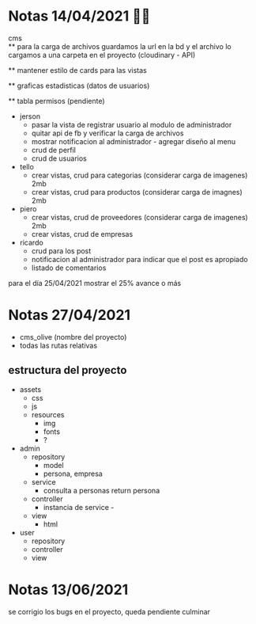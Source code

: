 # Notas 14/04/2021 :man_technologist:
cms  
** para la carga de archivos guardamos la url en la bd y el archivo lo cargamos a una carpeta en el proyecto (cloudinary - API)

** mantener estilo de cards para las vistas

** graficas estadisticas (datos de usuarios) 

** tabla permisos (pendiente)

* jerson
   * pasar la vista de registrar usuario al modulo de administrador
   * quitar api de fb y verificar la carga de archivos
   * mostrar notificacion al administrador - agregar diseño al menu
   * crud de perfil
   * crud de usuarios
* tello
   * crear vistas, crud para categorias (considerar carga de imagenes) 2mb
   * crear vistas, crud para productos  (considerar carga de imagnes)  2mb
* piero
   * crear vistas, crud de proveedores (considerar carga de imagenes) 2mb
   * crear vistas, crud de empresas
* ricardo
   * crud para los post
   * notificacion al administrador para indicar que el post es apropiado
   * listado de comentarios

 para el día 25/04/2021 mostrar el 25% avance o más


# Notas 27/04/2021

* cms_olive (nombre del proyecto)
* todas las rutas relativas 
## estructura del proyecto
* assets 
  * css
  * js
  * resources
    * img
    * fonts
    * ? 
* admin 
    * repository
      * model
      * persona, empresa
    * service
      * consulta a personas return persona
    * controller
      * instancia de service -
    * view
      * html
* user 
    * repository
    * controller
    * view
    
# Notas 13/06/2021
se corrigio los bugs en el proyecto, queda pendiente culminar
